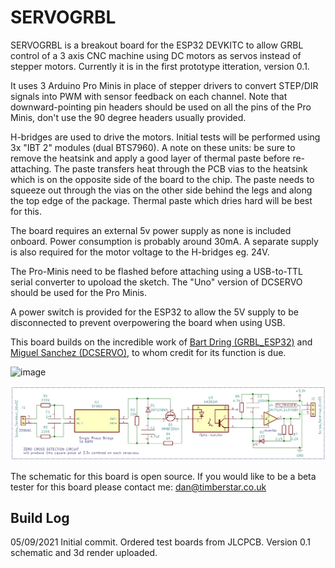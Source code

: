 # SERVOGRBL

SERVOGRBL is a breakout board for the ESP32 DEVKITC to allow GRBL control of a 3 axis CNC machine using DC motors as servos instead of stepper motors. Currently it is in the first prototype itteration, version 0.1.

It uses 3 Arduino Pro Minis in place of stepper drivers to convert STEP/DIR signals into PWM with sensor feedback on each channel. Note that downward-pointing pin headers should be used on all the pins of the Pro Minis, don't use the 90 degree headers usually provided.

H-bridges are used to drive the motors. Initial tests will be performed using 3x "IBT 2" modules (dual BTS7960). A note on these units: be sure to remove the heatsink and apply a good layer of thermal paste before re-attaching. The paste transfers heat through the PCB vias to the heatsink which is on the opposite side of the board to the chip. The paste needs to squeeze out through the vias on the other side behind the legs and along the top edge of the package. Thermal paste which dries hard will be best for this.

The board requires an external 5v power supply as none is included onboard. Power consumption is probably around 30mA. A separate supply is also required for the motor voltage to the H-bridges eg. 24V.

The Pro-Minis need to be flashed before attaching using a USB-to-TTL serial converter to upoload the sketch. The "Uno" version of DCSERVO should be used for the Pro Minis.

A power switch is provided for the ESP32 to allow the 5V supply to be disconnected to prevent overpowering the board when using USB.

This board builds on the incredible work of [Bart Dring (GRBL_ESP32)](https://github.com/bdring) and [Miguel Sanchez (DCSERVO)](https://github.com/misan), to whom credit for its function is due.

![image](https://github.com/TSltd/TSltd.github.io/blob/main/images/schematic)


![image](https://github.com/TSltd/TSltd.github.io/blob/main/images/schematic.jpg)


The schematic for this board is open source. If you would like to be a beta tester for this board please contact me: dan@timberstar.co.uk

## Build Log

05/09/2021 Initial commit. Ordered test boards from JLCPCB. Version 0.1 schematic and 3d render uploaded.



